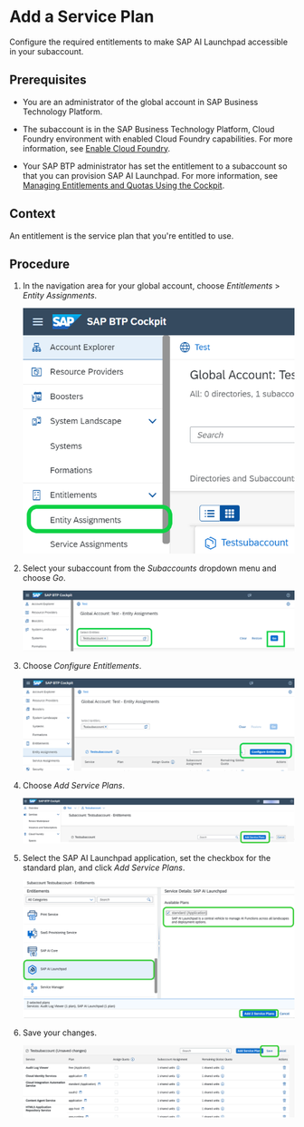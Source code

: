 <!-- loio9a8b7f26a6dc4a69aa3179030fc0eded -->

# Add a Service Plan

Configure the required entitlements to make SAP AI Launchpad accessible in your subaccount.



<a name="loio9a8b7f26a6dc4a69aa3179030fc0eded__prereq_pzq_c14_5pb"/>

## Prerequisites

-   You are an administrator of the global account in SAP Business Technology Platform.

-   The subaccount is in the SAP Business Technology Platform, Cloud Foundry environment with enabled Cloud Foundry capabilities. For more information, see [Enable Cloud Foundry](enable-cloud-foundry-cf0d5d2.md).

-   Your SAP BTP administrator has set the entitlement to a subaccount so that you can provision SAP AI Launchpad. For more information, see [Managing Entitlements and Quotas Using the Cockpit](https://help.sap.com/docs/btp/sap-business-technology-platform/managing-entitlements-and-quotas-using-cockpit).



## Context

An entitlement is the service plan that you're entitled to use.



## Procedure

1.  In the navigation area for your global account, choose *Entitlements* \> *Entity Assignments*.

    ![](images/Image_AIL_Entity_Assignments_d113d36.png)

2.  Select your subaccount from the *Subaccounts* dropdown menu and choose *Go*.

    ![](images/Image_AIL_Entity_Assignments_1_85eaa5c.png)

3.  Choose *Configure Entitlements*.

    ![](images/Image_AIL_3_1cdd51a.png)

4.  Choose *Add Service Plans*.

    ![Configure Entitlements, Choose Add Service Plans](images/Image_AI_Launchpad_Provisioning_Service_Plan_9_87d8699.png)

5.  Select the SAP AI Launchpad application, set the checkbox for the standard plan, and click *Add Service Plans*.

    ![Configure Entitlements, Choose SAP AI Launchpad, Add Service Plans](images/Image_AI_Launchpad_Provisioning_Standard_10_PNG_0a0c1ac.png)

6.  Save your changes.

    ![Configure Entitlements, Save Service Plans](images/Image_AI_Launchpad_Provisioning_Save_11_PNG_7a25a1f.png)


